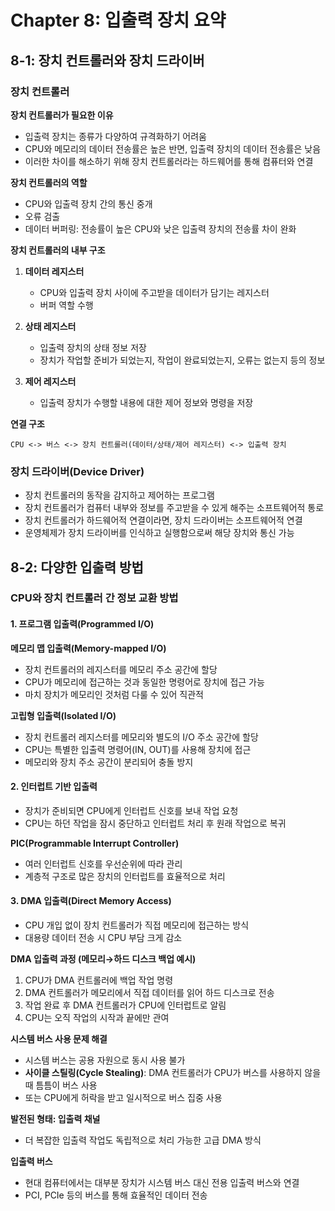# Chapter 8: 입출력 장치 요약

## 8-1: 장치 컨트롤러와 장치 드라이버

### 장치 컨트롤러

**장치 컨트롤러가 필요한 이유**
- 입출력 장치는 종류가 다양하여 규격화하기 어려움
- CPU와 메모리의 데이터 전송률은 높은 반면, 입출력 장치의 데이터 전송률은 낮음
- 이러한 차이를 해소하기 위해 장치 컨트롤러라는 하드웨어를 통해 컴퓨터와 연결

**장치 컨트롤러의 역할**
- CPU와 입출력 장치 간의 통신 중개
- 오류 검출
- 데이터 버퍼링: 전송률이 높은 CPU와 낮은 입출력 장치의 전송률 차이 완화

**장치 컨트롤러의 내부 구조**
1. **데이터 레지스터**
   - CPU와 입출력 장치 사이에 주고받을 데이터가 담기는 레지스터
   - 버퍼 역할 수행

2. **상태 레지스터**
   - 입출력 장치의 상태 정보 저장
   - 장치가 작업할 준비가 되었는지, 작업이 완료되었는지, 오류는 없는지 등의 정보

3. **제어 레지스터**
   - 입출력 장치가 수행할 내용에 대한 제어 정보와 명령을 저장

**연결 구조**
```
CPU <-> 버스 <-> 장치 컨트롤러(데이터/상태/제어 레지스터) <-> 입출력 장치
```

### 장치 드라이버(Device Driver)

- 장치 컨트롤러의 동작을 감지하고 제어하는 프로그램
- 장치 컨트롤러가 컴퓨터 내부와 정보를 주고받을 수 있게 해주는 소프트웨어적 통로
- 장치 컨트롤러가 하드웨어적 연결이라면, 장치 드라이버는 소프트웨어적 연결
- 운영체제가 장치 드라이버를 인식하고 실행함으로써 해당 장치와 통신 가능

## 8-2: 다양한 입출력 방법

### CPU와 장치 컨트롤러 간 정보 교환 방법

#### 1. 프로그램 입출력(Programmed I/O)

**메모리 맵 입출력(Memory-mapped I/O)**
- 장치 컨트롤러의 레지스터를 메모리 주소 공간에 할당
- CPU가 메모리에 접근하는 것과 동일한 명령어로 장치에 접근 가능
- 마치 장치가 메모리인 것처럼 다룰 수 있어 직관적

**고립형 입출력(Isolated I/O)**
- 장치 컨트롤러 레지스터를 메모리와 별도의 I/O 주소 공간에 할당
- CPU는 특별한 입출력 명령어(IN, OUT)를 사용해 장치에 접근
- 메모리와 장치 주소 공간이 분리되어 충돌 방지

#### 2. 인터럽트 기반 입출력

- 장치가 준비되면 CPU에게 인터럽트 신호를 보내 작업 요청
- CPU는 하던 작업을 잠시 중단하고 인터럽트 처리 후 원래 작업으로 복귀

**PIC(Programmable Interrupt Controller)**
- 여러 인터럽트 신호를 우선순위에 따라 관리
- 계층적 구조로 많은 장치의 인터럽트를 효율적으로 처리

#### 3. DMA 입출력(Direct Memory Access)

- CPU 개입 없이 장치 컨트롤러가 직접 메모리에 접근하는 방식
- 대용량 데이터 전송 시 CPU 부담 크게 감소

**DMA 입출력 과정 (메모리→하드 디스크 백업 예시)**
1. CPU가 DMA 컨트롤러에 백업 작업 명령
2. DMA 컨트롤러가 메모리에서 직접 데이터를 읽어 하드 디스크로 전송
3. 작업 완료 후 DMA 컨트롤러가 CPU에 인터럽트로 알림
4. CPU는 오직 작업의 시작과 끝에만 관여

**시스템 버스 사용 문제 해결**
- 시스템 버스는 공용 자원으로 동시 사용 불가
- **사이클 스틸링(Cycle Stealing)**: DMA 컨트롤러가 CPU가 버스를 사용하지 않을 때 틈틈이 버스 사용
- 또는 CPU에게 허락을 받고 일시적으로 버스 집중 사용

**발전된 형태: 입출력 채널**
- 더 복잡한 입출력 작업도 독립적으로 처리 가능한 고급 DMA 방식

**입출력 버스**
- 현대 컴퓨터에서는 대부분 장치가 시스템 버스 대신 전용 입출력 버스와 연결
- PCI, PCIe 등의 버스를 통해 효율적인 데이터 전송
